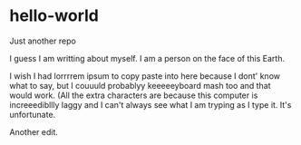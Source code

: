 # hello-world
Just another repo

I guess I   am writting about myself. I am a person on the face of this Earth. 

I wish I had lorrrrem ipsum to copy paste into here because I dont' know what to say, but I couuuld probablyy keeeeeyboard mash too and that would work. (All the extra characters are because this computer is increeedibllly laggy and I can't always see what I am tryping as I type it. It's unfortunate.

Another edit.
